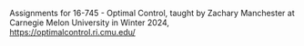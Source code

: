 Assignments for 16-745 - Optimal Control, taught by Zachary Manchester at Carnegie Melon University in Winter 2024, https://optimalcontrol.ri.cmu.edu/
